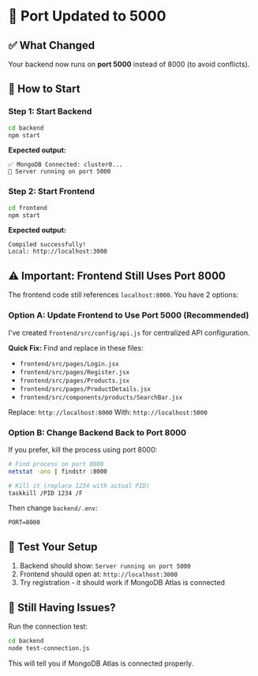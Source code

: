 # 🔄 Port Updated to 5000

## ✅ What Changed

Your backend now runs on **port 5000** instead of 8000 (to avoid conflicts).

## 🚀 How to Start

### Step 1: Start Backend
```bash
cd backend
npm start
```

**Expected output:**
```
✅ MongoDB Connected: cluster0...
🚀 Server running on port 5000
```

### Step 2: Start Frontend
```bash
cd frontend
npm start
```

**Expected output:**
```
Compiled successfully!
Local: http://localhost:3000
```

## ⚠️ Important: Frontend Still Uses Port 8000

The frontend code still references `localhost:8000`. You have 2 options:

### Option A: Update Frontend to Use Port 5000 (Recommended)

I've created `frontend/src/config/api.js` for centralized API configuration.

**Quick Fix:** Find and replace in these files:
- `frontend/src/pages/Login.jsx`
- `frontend/src/pages/Register.jsx`
- `frontend/src/pages/Products.jsx`
- `frontend/src/pages/ProductDetails.jsx`
- `frontend/src/components/products/SearchBar.jsx`

Replace: `http://localhost:8000` 
With: `http://localhost:5000`

### Option B: Change Backend Back to Port 8000

If you prefer, kill the process using port 8000:

```bash
# Find process on port 8000
netstat -ano | findstr :8000

# Kill it (replace 1234 with actual PID)
taskkill /PID 1234 /F
```

Then change `backend/.env`:
```env
PORT=8000
```

## 🧪 Test Your Setup

1. Backend should show: `Server running on port 5000`
2. Frontend should open at: `http://localhost:3000`
3. Try registration - it should work if MongoDB Atlas is connected

## 🔧 Still Having Issues?

Run the connection test:
```bash
cd backend
node test-connection.js
```

This will tell you if MongoDB Atlas is connected properly.
